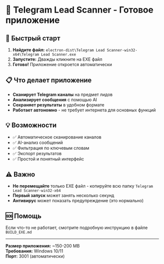 # 🎯 Telegram Lead Scanner - Готовое приложение

## 🚀 Быстрый старт

1. **Найдите файл:** `electron-dist\Telegram Lead Scanner-win32-x64\Telegram Lead Scanner.exe`
2. **Запустите:** Дважды кликните на EXE файл
3. **Готово!** Приложение откроется автоматически

## 📋 Что делает приложение

- **Сканирует Telegram каналы** на предмет лидов
- **Анализирует сообщения** с помощью AI
- **Сохраняет результаты** в удобном формате
- **Работает автономно** - не требует интернета для основных функций

## 💡 Возможности

- ✅ Автоматическое сканирование каналов
- ✅ AI-анализ сообщений
- ✅ Фильтрация по ключевым словам
- ✅ Экспорт результатов
- ✅ Простой и понятный интерфейс

## ⚠️ Важно

- **Не перемещайте** только EXE файл - копируйте всю папку `Telegram Lead Scanner-win32-x64`
- **Первый запуск** может занять несколько секунд
- **Антивирус** может показать предупреждение (это нормально)

## 🆘 Помощь

Если что-то не работает, смотрите подробную инструкцию в файле `BUILD_EXE.md`

---

**Размер приложения:** ~150-200 MB  
**Требования:** Windows 10/11  
**Порт:** 3001 (автоматически)